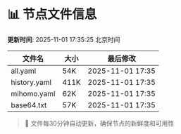 # 📊 节点文件信息

**更新时间**: 2025-11-01 17:35:25 北京时间

| 文件名 | 大小 | 最后修改 |
|--------|------|----------|
| all.yaml | 54K | 2025-11-01 17:35 |
| history.yaml | 411K | 2025-11-01 17:35 |
| mihomo.yaml | 62K | 2025-11-01 17:35 |
| base64.txt | 57K | 2025-11-01 17:35 |

> 🔄 文件每30分钟自动更新，确保节点的新鲜度和可用性
